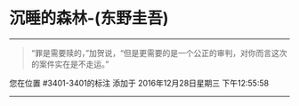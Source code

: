 # 沉睡的森林-(东野圭吾)

---

> “罪是需要赎的，”加贺说，“但是更需要的是一个公正的审判，对你而言这次的案件实在是不走运。”

您在位置 #3401-3401的标注 添加于 2016年12月28日星期三 下午12:55:58

---

